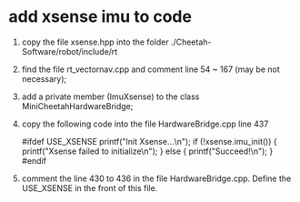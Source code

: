 # add xsense imu to code
1. copy the file xsense.hpp into the folder ./Cheetah-Software/robot/include/rt
2. find the file rt_vectornav.cpp and comment line 54 ~ 167 (may be not necessary);
3. add a private member (ImuXsense) to the class MiniCheetahHardwareBridge;
4. copy the following code into the file HardwareBridge.cpp line 437

    #ifdef USE_XSENSE
    printf("Init Xsense...\n");
    if (!xsense.imu_init())
    {
        printf("Xsense failed to initialize\n");
    }
    else
    {
        printf("Succeed!\n");
    }
    #endif

5. comment the line 430 to 436 in the file HardwareBridge.cpp. Define the USE_XSENSE in the front of this file.